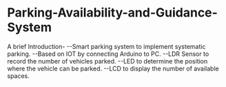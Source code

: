 # Parking-Availability-and-Guidance-System
A brief Introduction-
--Smart parking system to implement systematic parking.
--Based on IOT by connecting Arduino to PC.
--LDR Sensor to record the number of vehicles parked.
--LED to determine the position where the vehicle can be parked.
--LCD to display the number of available spaces.

